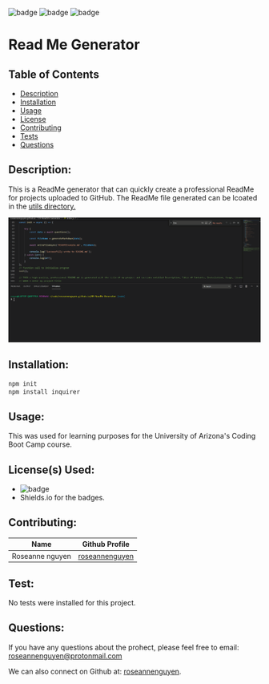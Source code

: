 
  ![badge](https://img.shields.io/badge/license-MIT-informational)   ![badge](https://img.shields.io/github/languages/top/roseannenguyen/09-ReadMe-Generator) ![badge]( https://img.shields.io/github/last-commit/roseannenguyen/09-ReadMe-Generator)

# Read Me Generator

  ## Table of Contents
  - [Description](#description)
  - [Installation](#installation)
  - [Usage](#usage)
  - [License](#license)
  - [Contributing](#contributing)
  - [Tests](#tests)
  - [Questions](#questions)

  ## Description:
This is a ReadMe generator that can quickly create a professional ReadMe for projects uploaded to GitHub. The ReadMe file generated can be lcoated in the [utils directory.](https://github.com/roseannenguyen/09-ReadMe-Generator/tree/main/utils)

![Below is an example of the ReadMe Generator:](./utils/readme.gif)
 
  ## Installation:
```text
npm init 
npm install inquirer
```

  ## Usage:
 This was used for learning purposes for the University of Arizona's Coding Boot Camp course. 

  ## License(s) Used:
  - ![badge](https://img.shields.io/badge/license-MIT-informational) 
  - Shields.io for the badges.   

  ## Contributing:
| Name | Github Profile|
| ------------- | ------------- |
| Roseanne nguyen  | [roseannenguyen](https://github.com/roseannenguyen)|



  ## Test:
No tests were installed for this project.
  
  ## Questions:
 If you have any questions about the prohect, please feel free to email: roseannenguyen@protonmail.com

  We can also connect on Github at: [roseannenguyen](https://github.com/roseannenguyen).